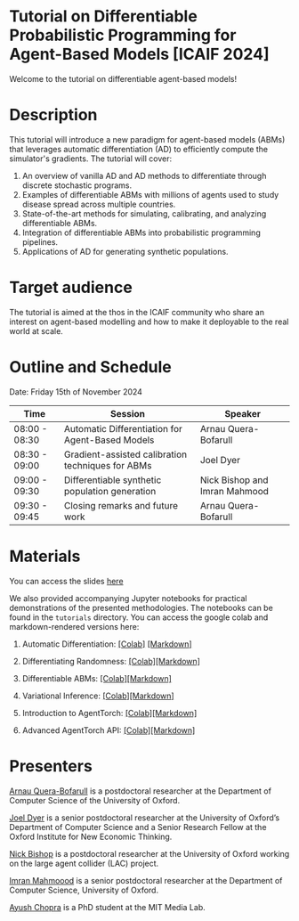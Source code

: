 # Tutorial on Differentiable Probabilistic Programming for Agent-Based Models [ICAIF 2024]

Welcome to the tutorial on differentiable agent-based models!

# Description

This tutorial will introduce a new paradigm for agent-based models (ABMs) that leverages automatic differentiation (AD) to efficiently compute the simulator's gradients. The tutorial will cover:

1. An overview of vanilla AD and AD methods to differentiate through discrete stochastic programs.
2. Examples of differentiable ABMs with millions of agents used to study disease spread across multiple countries.
3. State-of-the-art methods for simulating, calibrating, and analyzing differentiable ABMs.
4. Integration of differentiable ABMs into probabilistic programming pipelines.
5. Applications of AD for generating synthetic populations.


# Target audience

The tutorial is aimed at the thos in the ICAIF community who share an interest on agent-based modelling and how to make it deployable to the real world at scale. 

# Outline and Schedule

Date: Friday 15th of November 2024

| Time | Session | Speaker |
| --- | --- | --- |
| 08:00 - 08:30 | Automatic Differentiation for Agent-Based Models| Arnau Quera-Bofarull|
| 08:30 - 09:00 | Gradient-assisted calibration techniques for ABMs| Joel Dyer|
| 09:00 - 09:30 | Differentiable synthetic population generation | Nick Bishop and Imran Mahmood |
| 09:30 - 09:45 | Closing remarks and future work | Arnau Quera-Bofarull |

# Materials

You can access the slides [here](webpage/AAMAS_Tutorial.pdf)

We also provided accompanying Jupyter notebooks for practical demonstrations of the presented methodologies. The notebooks can be found in the `tutorials` directory. You can access the google colab and markdown-rendered versions here:

1. Automatic Differentiation: [[Colab]](https://colab.research.google.com/github/arnauqb/diff_abms_tutorial/blob/main/notebooks/01-automatic-differentiation.ipynb) [[Markdown]](01-automatic-differentiation)

2. Differentiating Randomness: [[Colab]](https://colab.research.google.com/github/arnauqb/diff_abms_tutorial/blob/main/notebooks/02-differentiating-randomness.ipynb)[[Markdown]](02-differentiating-randomness)
3. Differentiable ABMs: [[Colab]](https://colab.research.google.com/github/arnauqb/diff_abms_tutorial/blob/main/notebooks/03-differentiable-abm.ipynb)[[Markdown]](03-differentiable-abm)
4. Variational Inference: [[Colab]](https://colab.research.google.com/github/arnauqb/diff_abms_tutorial/blob/main/notebooks/04-variational-inference.ipynb)[[Markdown]](04-variational-inference)
5. Introduction to AgentTorch: [[Colab]](https://colab.research.google.com/github/arnauqb/diff_abms_tutorial/blob/main/notebooks/05-predator-prey.ipynb)[[Markdown]](05-predator-prey)
6. Advanced AgentTorch API: [[Colab]](https://colab.research.google.com/github/arnauqb/diff_abms_tutorial/blob/main/notebooks/06-agent-torch.ipynb)[[Markdown]](06-agent-torch)



# Presenters

[Arnau Quera-Bofarull](https://www.arnau.ai) is a postdoctoral researcher at the Department of Computer Science of the University of Oxford.

[Joel Dyer]() is a senior postdoctoral researcher at the University of Oxford’s Department of Computer Science and a Senior Research Fellow at the Oxford Institute for New Economic Thinking. 

[Nick Bishop]() is a postdoctoral researcher at the University of Oxford working on the large agent collider (LAC) project.

[Imran Mahmoood]() is a senior postdoctoral researcher at the Department of Computer Science, University of Oxford. 

[Ayush Chopra](https://www.media.mit.edu/people/ayushc/overview/) is a PhD student at the MIT Media Lab.
